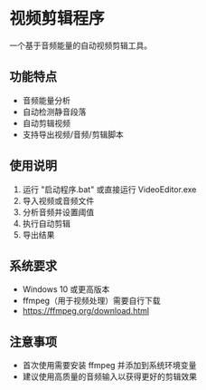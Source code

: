 # 视频剪辑程序

一个基于音频能量的自动视频剪辑工具。

## 功能特点

- 音频能量分析
- 自动检测静音段落
- 自动剪辑视频
- 支持导出视频/音频/剪辑脚本

## 使用说明

1. 运行 "启动程序.bat" 或直接运行 VideoEditor.exe
2. 导入视频或音频文件
3. 分析音频并设置阈值
4. 执行自动剪辑
5. 导出结果

## 系统要求

- Windows 10 或更高版本
- ffmpeg（用于视频处理）需要自行下载
- https://ffmpeg.org/download.html

## 注意事项

- 首次使用需要安装 ffmpeg 并添加到系统环境变量
- 建议使用高质量的音频输入以获得更好的剪辑效果 
